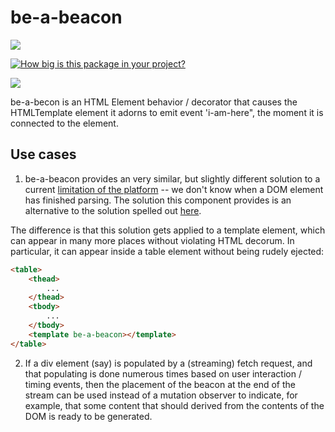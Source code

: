 # be-a-beacon

<a href="https://nodei.co/npm/be-beacon/"><img src="https://nodei.co/npm/be-beacon.png"></a>

[![How big is this package in your project?](https://img.shields.io/bundlephobia/minzip/be-beacon?style=for-the-badge)](https://bundlephobia.com/result?p=be-beacon)

<img src="http://img.badgesize.io/https://cdn.jsdelivr.net/npm/be-beacon?compression=gzip">

be-a-becon is an HTML Element behavior / decorator that causes the HTMLTemplate element it adorns to emit event 'i-am-here", the moment it is connected to the element.

## Use cases

1.  be-a-beacon provides an very similar, but slightly different solution to a current [limitation of the platform](https://github.com/WICG/webcomponents/issues/809) -- we don't know when a DOM element has finished parsing.  The solution this component provides is an alternative to the solution spelled out [here](https://github.com/WICG/webcomponents/issues/809#issuecomment-534115603).

The difference is that this solution gets applied to a template element, which can appear in many more places without violating HTML decorum.  In particular, it can appear inside a table element without being rudely ejected:

```html
<table>
    <thead>
        ...
    </thead>
    <tbody>
        ...
    </tbody>
    <template be-a-beacon></template>
</table>
```

2.  If a div element (say) is populated by a (streaming) fetch request, and that populating is done numerous times based on user interaction / timing events, then the placement of the beacon at the end of the stream can be used instead of a mutation observer to indicate, for example, that some content that should derived from the contents of the DOM is ready to be generated.
